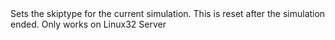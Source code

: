 <function name="SetPhysSkipType" parent="physenv" type="libraryfunc">
	<description>
		Sets the skiptype for the current simulation.
		This is reset after the simulation ended.
		<note>
			Only works on Linux32
		</note>
		<added version="0.7"></added>
	</description>
	<realm>Server</realm>
	<args>
		<arg name="IVP_SkipType" type="type"></arg>
	</args>
</function>